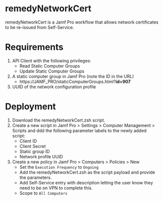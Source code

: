 # remedyNetworkCert
remedyNetworkCert is a Jamf Pro workflow that allows network certificates to be re-issued from Self-Service.

# Requirements
1. API Client with the following privileges:
    * Read Static Computer Groups
    * Update Static Computer Groups
2. A static computer group in Jamf Pro (note the ID in the URL)
    * https://JAMF_PRO/staticComputerGroups.html?**id=907**
3. UUID of the network configuration profile

# Deployment
1. Download the remedyNetworkCert.zsh script.
2. Create a new script in Jamf Pro > Settings > Computer Management > Scripts and ddd the following parameter labels to the newly added script:
    * Client ID
    * Client Secret
    * Static group ID
    * Network profile UUID
3. Create a new policy in Jamf Pro > Computers > Policies > New
    * Set the `Execution Frequency` to `Ongoing`
    * Add the remedyNetworkCert.zsh as the script payload and provide the parameters.
    * Add Self-Service entry with description letting the user know they need to be on VPN to complete this.
    * Scope to `All Computers`
